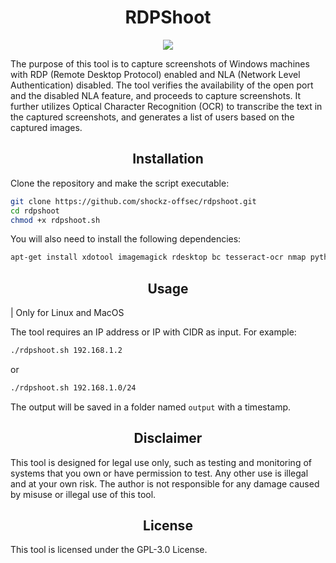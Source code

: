 <div align="center">
  <h1>RDPShoot</h1>
</div>
<div align="center">
  <img src="https://user-images.githubusercontent.com/67438760/236649071-9bc6c030-7ff0-40c9-8dfd-e4e096f0b30a.png" align="center">
</div>

The purpose of this tool is to capture screenshots of Windows machines with RDP (Remote Desktop Protocol) enabled and NLA (Network Level Authentication) disabled. The tool verifies the availability of the open port and the disabled NLA feature, and proceeds to capture screenshots. It further utilizes Optical Character Recognition (OCR) to transcribe the text in the captured screenshots, and generates a list of users based on the captured images.

<div align="center">
  <h2>Installation</h2>
</div>

Clone the repository and make the script executable:

```bash
git clone https://github.com/shockz-offsec/rdpshoot.git
cd rdpshoot
chmod +x rdpshoot.sh
```

You will also need to install the following dependencies:

```bash
apt-get install xdotool imagemagick rdesktop bc tesseract-ocr nmap python3 python3-pip -y
```

<div align="center">
  <h2>Usage</h2>
</div>

| Only for Linux and MacOS

The tool requires an IP address or IP with CIDR as input. For example:

```bash
./rdpshoot.sh 192.168.1.2
```

or

```bash
./rdpshoot.sh 192.168.1.0/24
```

The output will be saved in a folder named `output` with a timestamp.

<div align="center">
  <h2>Disclaimer</h2>
</div>

This tool is designed for legal use only, such as testing and monitoring of systems that you own or have permission to test. Any other use is illegal and at your own risk. The author is not responsible for any damage caused by misuse or illegal use of this tool.

<div align="center">
  <h2>License</h2>
</div>

This tool is licensed under the GPL-3.0 License.